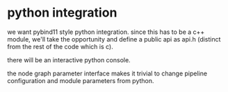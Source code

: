 # python integration

we want pybind11 style python integration. since this has to be a c++ module,
we'll take the opportunity and define a public api as api.h (distinct from the
rest of the code which is c).

there will be an interactive python console.

the node graph parameter interface makes it trivial to change pipeline
configuration and module parameters from python.
